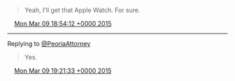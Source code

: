 > Yeah, I'll get that Apple Watch\. For sure\.

<img src="../../media/tweet.ico" width="12" /> [Mon Mar 09 18:54:12 +0000 2015](https://twitter.com/timwasson/status/575006690833264640)

----

Replying to [@PeoriaAttorney](https://twitter.com/PeoriaAttorney/status/575013514491879425)

> Yes\.

<img src="../../media/tweet.ico" width="12" /> [Mon Mar 09 19:21:33 +0000 2015](https://twitter.com/timwasson/status/575013570095665152)
